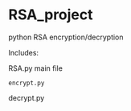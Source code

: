# RSA_project

python RSA encryption/decryption

Includes:

RSA.py main file

`encrypt.py`

decrypt.py
